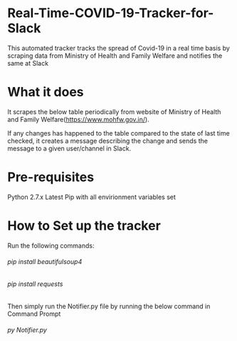# Real-Time-COVID-19-Tracker-for-Slack
This automated tracker tracks the spread of Covid-19 in a real time basis by scraping data from Ministry of Health and Family Welfare and notifies the same at Slack

# What it does

It scrapes the below table periodically from website of Ministry of Health and Family Welfare(https://www.mohfw.gov.in/).



If any changes has happened to the table compared to the state of last time checked, it creates a message describing the change and sends the message to a given user/channel in Slack.

# Pre-requisites

Python 2.7.x
Latest Pip with all envirionment variables set

# How to Set up the tracker

Run the following commands:

<h6>pip install beautifulsoup4</h6>
<h6>pip install requests</h6>

Then simply run the Notifier.py file by running the below command in Command Prompt

<h6>py Notifier.py</h6>

